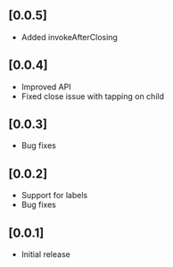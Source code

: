 ## [0.0.5]

* Added invokeAfterClosing

## [0.0.4]

* Improved API
* Fixed close issue with tapping on child

## [0.0.3]

* Bug fixes

## [0.0.2]

* Support for labels
* Bug fixes

## [0.0.1]

* Initial release
